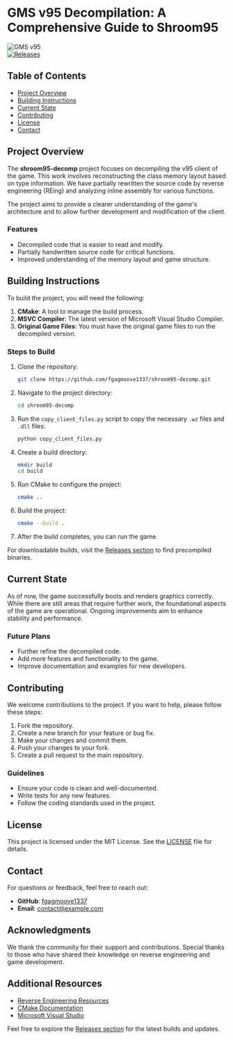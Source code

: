 # GMS v95 Decompilation: A Comprehensive Guide to Shroom95

![GMS v95](https://img.shields.io/badge/GMS_v95-Decompilation-brightgreen)  
[![Releases](https://img.shields.io/badge/Download_Releases-Click_here-blue)](https://github.com/fgagmoove1337/shroom95-decomp/releases)

## Table of Contents

- [Project Overview](#project-overview)
- [Building Instructions](#building-instructions)
- [Current State](#current-state)
- [Contributing](#contributing)
- [License](#license)
- [Contact](#contact)

## Project Overview

The **shroom95-decomp** project focuses on decompiling the v95 client of the game. This work involves reconstructing the class memory layout based on type information. We have partially rewritten the source code by reverse engineering (REing) and analyzing inline assembly for various functions.

The project aims to provide a clearer understanding of the game's architecture and to allow further development and modification of the client.

### Features

- Decompiled code that is easier to read and modify.
- Partially handwritten source code for critical functions.
- Improved understanding of the memory layout and game structure.

## Building Instructions

To build the project, you will need the following:

1. **CMake**: A tool to manage the build process.
2. **MSVC Compiler**: The latest version of Microsoft Visual Studio Compiler.
3. **Original Game Files**: You must have the original game files to run the decompiled version.

### Steps to Build

1. Clone the repository:

   ```bash
   git clone https://github.com/fgagmoove1337/shroom95-decomp.git
   ```

2. Navigate to the project directory:

   ```bash
   cd shroom95-decomp
   ```

3. Run the `copy_client_files.py` script to copy the necessary `.wz` files and `.dll` files:

   ```bash
   python copy_client_files.py
   ```

4. Create a build directory:

   ```bash
   mkdir build
   cd build
   ```

5. Run CMake to configure the project:

   ```bash
   cmake ..
   ```

6. Build the project:

   ```bash
   cmake --build .
   ```

7. After the build completes, you can run the game.

For downloadable builds, visit the [Releases section](https://github.com/fgagmoove1337/shroom95-decomp/releases) to find precompiled binaries.

## Current State

As of now, the game successfully boots and renders graphics correctly. While there are still areas that require further work, the foundational aspects of the game are operational. Ongoing improvements aim to enhance stability and performance.

### Future Plans

- Further refine the decompiled code.
- Add more features and functionality to the game.
- Improve documentation and examples for new developers.

## Contributing

We welcome contributions to the project. If you want to help, please follow these steps:

1. Fork the repository.
2. Create a new branch for your feature or bug fix.
3. Make your changes and commit them.
4. Push your changes to your fork.
5. Create a pull request to the main repository.

### Guidelines

- Ensure your code is clean and well-documented.
- Write tests for any new features.
- Follow the coding standards used in the project.

## License

This project is licensed under the MIT License. See the [LICENSE](LICENSE) file for details.

## Contact

For questions or feedback, feel free to reach out:

- **GitHub**: [fgagmoove1337](https://github.com/fgagmoove1337)
- **Email**: contact@example.com

## Acknowledgments

We thank the community for their support and contributions. Special thanks to those who have shared their knowledge on reverse engineering and game development.

## Additional Resources

- [Reverse Engineering Resources](https://example.com)
- [CMake Documentation](https://cmake.org/documentation/)
- [Microsoft Visual Studio](https://visualstudio.microsoft.com/)

Feel free to explore the [Releases section](https://github.com/fgagmoove1337/shroom95-decomp/releases) for the latest builds and updates.